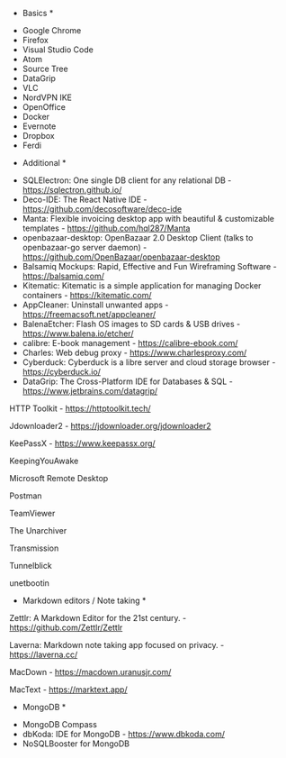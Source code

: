 * Basics *

- Google Chrome
- Firefox
- Visual Studio Code
- Atom
- Source Tree
- DataGrip
- VLC
- NordVPN IKE
- OpenOffice
- Docker
- Evernote
- Dropbox
- Ferdi

* Additional *

- SQLElectron: One single DB client for any relational DB - https://sqlectron.github.io/
- Deco-IDE: The React Native IDE - https://github.com/decosoftware/deco-ide
- Manta: Flexible invoicing desktop app with beautiful & customizable templates - https://github.com/hql287/Manta
- openbazaar-desktop: OpenBazaar 2.0 Desktop Client (talks to openbazaar-go server daemon) - https://github.com/OpenBazaar/openbazaar-desktop
- Balsamiq Mockups: Rapid, Effective and Fun Wireframing Software - https://balsamiq.com/
- Kitematic: Kitematic is a simple application for managing Docker containers - https://kitematic.com/
- AppCleaner: Uninstall unwanted apps - https://freemacsoft.net/appcleaner/
- BalenaEtcher: Flash OS images to SD cards & USB drives - https://www.balena.io/etcher/
- calibre: E-book management - https://calibre-ebook.com/
- Charles: Web debug proxy - https://www.charlesproxy.com/
- Cyberduck: Cyberduck is a libre server and cloud storage browser - https://cyberduck.io/
- DataGrip: The Cross-Platform IDE for Databases & SQL - https://www.jetbrains.com/datagrip/

HTTP Toolkit - https://httptoolkit.tech/

Jdownloader2 - https://jdownloader.org/jdownloader2

KeePassX - https://www.keepassx.org/

KeepingYouAwake

Microsoft Remote Desktop

Postman

TeamViewer

The Unarchiver

Transmission

Tunnelblick

unetbootin

* Markdown editors / Note taking *

Zettlr: A Markdown Editor for the 21st century. - https://github.com/Zettlr/Zettlr

Laverna: Markdown note taking app focused on privacy. - https://laverna.cc/

MacDown - https://macdown.uranusjr.com/ 

MacText - https://marktext.app/

* MongoDB *

- MongoDB Compass
- dbKoda:  IDE for MongoDB - https://www.dbkoda.com/
- NoSQLBooster for MongoDB
